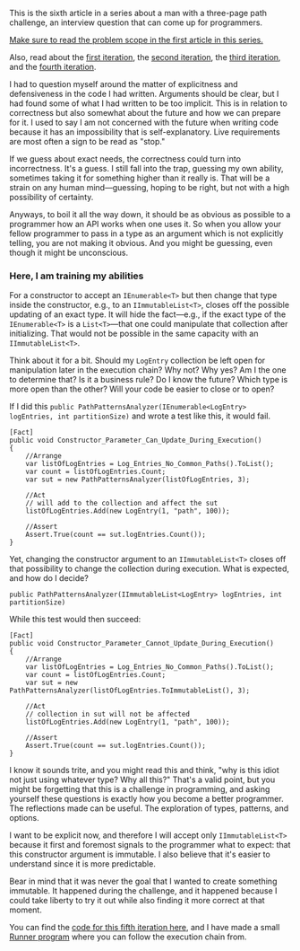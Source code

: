 [//]: # "title: Three Page Path Challenge - fifth iteration"
[//]: # "slug: a-man-with-a-three-page-path-challenge-fifth-iteration"
[//]: # "pubDate: 2/9/2024 8:22"
[//]: # "lastModified: 2/9/2024 12:03"
[//]: # "excerpt: "
[//]: # "categories: software"
[//]: # "isPublished: true"


This is the sixth article in a series about a man with a three-page path challenge, an interview question that can come up for programmers.

[Make sure to read the problem scope in the first article in this series.](/a-man-with-a-three-page-path-challenge.html)

Also, read about the [first iteration](/three-page-path-challenge-first-iteration.html), the [second iteration](/three-page-path-challenge-second-iteration.html), the [third iteration](/three-page-path-challenge-third-iteration.html), and the [fourth iteration](/three-page-path-challenge-fourth-iteration.html).

I had to question myself around the matter of explicitness and defensiveness in the code I had written. Arguments should be clear, but I had found some of what I had written to be too implicit. This is in relation to correctness but also somewhat about the future and how we can prepare for it. I used to say I am not concerned with the future when writing code because it has an impossibility that is self-explanatory. Live requirements are most often a sign to be read as "stop."

If we guess about exact needs, the correctness could turn into incorrectness. It's a guess. I still fall into the trap, guessing my own ability, sometimes taking it for something higher than it really is. That will be a strain on any human mind—guessing, hoping to be right, but not with a high possibility of certainty.

Anyways, to boil it all the way down, it should be as obvious as possible to a programmer how an API works when one uses it. So when you allow your fellow programmer to pass in a type as an argument which is not explicitly telling, you are not making it obvious. And you might be guessing, even though it might be unconscious.

### Here, I am training my abilities

For a constructor to accept an ```IEnumerable<T>``` but then change that type inside the constructor, e.g., to an ```IImmutableList<T>```, closes off the possible updating of an exact type. It will hide the fact—e.g., if the exact type of the ```IEnumerable<T>``` is a ```List<T>```—that one could manipulate that collection after initializing. That would not be possible in the same capacity with an ```IImmutableList<T>```.

Think about it for a bit. Should my ```LogEntry``` collection be left open for manipulation later in the execution chain? Why not? Why yes? Am I the one to determine that? Is it a business rule? Do I know the future? Which type is more open than the other? Will your code be easier to close or to open?

If I did this ```public PathPatternsAnalyzer(IEnumerable<LogEntry> logEntries, int partitionSize)``` and wrote a test like this, it would fail.

```
[Fact]
public void Constructor_Parameter_Can_Update_During_Execution()
{
    //Arrange
    var listOfLogEntries = Log_Entries_No_Common_Paths().ToList();
    var count = listOfLogEntries.Count;
    var sut = new PathPatternsAnalyzer(listOfLogEntries, 3);

    //Act
    // will add to the collection and affect the sut
    listOfLogEntries.Add(new LogEntry(1, "path", 100));
    
    //Assert
    Assert.True(count == sut.logEntries.Count());
}
``` 

Yet, changing the constructor argument to an ```IImmutableList<T>``` closes off that possibility to change the collection during execution. What is expected, and how do I decide?

```public PathPatternsAnalyzer(IImmutableList<LogEntry> logEntries, int partitionSize)```

While this test would then succeed:

```
[Fact]
public void Constructor_Parameter_Cannot_Update_During_Execution()
{
    //Arrange
    var listOfLogEntries = Log_Entries_No_Common_Paths().ToList();
    var count = listOfLogEntries.Count;
    var sut = new PathPatternsAnalyzer(listOfLogEntries.ToImmutableList(), 3);
    
    //Act
    // collection in sut will not be affected
    listOfLogEntries.Add(new LogEntry(1, "path", 100));
    
    //Assert
    Assert.True(count == sut.logEntries.Count());
}
```

I know it sounds trite, and you might read this and think, "why is this idiot not just using whatever type? Why all this?" That's a valid point, but you might be forgetting that this is a challenge in programming, and asking yourself these questions is exactly how you become a better programmer. The reflections made can be useful. The exploration of types, patterns, and options. 

I want to be explicit now, and therefore I will accept only ```IImmutableList<T>``` because it first and foremost signals to the programmer what to expect: that this constructor argument is immutable. I also believe that it's easier to understand since it is more predictable.

Bear in mind that it was never the goal that I wanted to create something immutable. It happened during the challenge, and it happened because I could take liberty to try it out while also finding it more correct at that moment.

You can find the [code for this fifth iteration here](https://github.com/Danielovich/LogParsingKata/blob/fifthiteration), and I have made a small [Runner program](https://github.com/Danielovich/LogParsingKata/blob/fifthiteration/runner/Program.cs) where you can follow the execution chain from.
